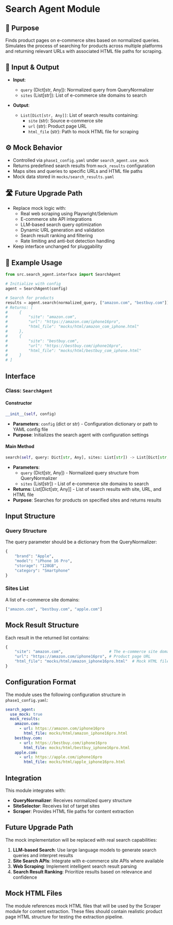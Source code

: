 # Search Agent Module

## 🧩 Purpose
Finds product pages on e-commerce sites based on normalized queries. Simulates the process of searching for products across multiple platforms and returning relevant URLs with associated HTML file paths for scraping.

## 🔁 Input & Output

- **Input**: 
  - `query` (Dict[str, Any]): Normalized query from QueryNormalizer
  - `sites` (List[str]): List of e-commerce site domains to search

- **Output**: 
  - `List[Dict[str, Any]]`: List of search results containing:
    - `site` (str): Source e-commerce site
    - `url` (str): Product page URL
    - `html_file` (str): Path to mock HTML file for scraping

## ⚙️ Mock Behavior

- Controlled via `phase1_config.yaml` under `search_agent.use_mock`
- Returns predefined search results from `mock_results` configuration
- Maps sites and queries to specific URLs and HTML file paths
- Mock data stored in `mocks/search_results.yaml`

## 🛣️ Future Upgrade Path

- Replace mock logic with:
  - Real web scraping using Playwright/Selenium
  - E-commerce site API integrations
  - LLM-based search query optimization
  - Dynamic URL generation and validation
  - Search result ranking and filtering
  - Rate limiting and anti-bot detection handling
- Keep interface unchanged for pluggability

## 🧪 Example Usage
```python
from src.search_agent.interface import SearchAgent

# Initialize with config
agent = SearchAgent(config)

# Search for products
results = agent.search(normalized_query, ["amazon.com", "bestbuy.com"])
# Returns: [
#     {
#         "site": "amazon.com",
#         "url": "https://amazon.com/iphone16pro",
#         "html_file": "mocks/html/amazon_com_iphone.html"
#     },
#     {
#         "site": "bestbuy.com", 
#         "url": "https://bestbuy.com/iphone16pro",
#         "html_file": "mocks/html/bestbuy_com_iphone.html"
#     }
# ]
```

## Interface

### Class: `SearchAgent`

#### Constructor
```python
__init__(self, config)
```
- **Parameters**: `config` (dict or str) - Configuration dictionary or path to YAML config file
- **Purpose**: Initializes the search agent with configuration settings

#### Main Method
```python
search(self, query: Dict[str, Any], sites: List[str]) -> List[Dict[str, Any]]
```
- **Parameters**: 
  - `query` (Dict[str, Any]) - Normalized query structure from QueryNormalizer
  - `sites` (List[str]) - List of e-commerce site domains to search
- **Returns**: List[Dict[str, Any]] - List of search results with site, URL, and HTML file
- **Purpose**: Searches for products on specified sites and returns results

## Input Structure

### Query Structure
The query parameter should be a dictionary from the QueryNormalizer:
```python
{
    "brand": "Apple",
    "model": "iPhone 16 Pro", 
    "storage": "128GB",
    "category": "Smartphone"
}
```

### Sites List
A list of e-commerce site domains:
```python
["amazon.com", "bestbuy.com", "apple.com"]
```

## Mock Result Structure

Each result in the returned list contains:
```python
{
    "site": "amazon.com",                    # The e-commerce site domain
    "url": "https://amazon.com/iphone16pro", # Product page URL
    "html_file": "mocks/html/amazon_iphone16pro.html"  # Mock HTML file path
}
```

## Configuration Format

The module uses the following configuration structure in `phase1_config.yaml`:

```yaml
search_agent:
  use_mock: true
  mock_results:
    amazon.com:
      - url: https://amazon.com/iphone16pro
        html_file: mocks/html/amazon_iphone16pro.html
    bestbuy.com:
      - url: https://bestbuy.com/iphone16pro
        html_file: mocks/html/bestbuy_iphone16pro.html
    apple.com:
      - url: https://apple.com/iphone16pro
        html_file: mocks/html/apple_iphone16pro.html
```

## Integration

This module integrates with:
- **QueryNormalizer**: Receives normalized query structure
- **SiteSelector**: Receives list of target sites
- **Scraper**: Provides HTML file paths for content extraction

## Future Upgrade Path

The mock implementation will be replaced with real search capabilities:

1. **LLM-based Search**: Use large language models to generate search queries and interpret results
2. **Site Search APIs**: Integrate with e-commerce site APIs where available
3. **Web Scraping**: Implement intelligent search result parsing
4. **Search Result Ranking**: Prioritize results based on relevance and confidence

## Mock HTML Files

The module references mock HTML files that will be used by the Scraper module for content extraction. These files should contain realistic product page HTML structure for testing the extraction pipeline. 